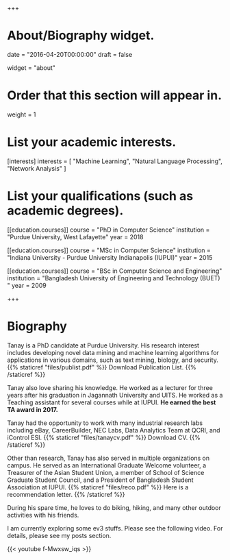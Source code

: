 +++
# About/Biography widget.

date = "2016-04-20T00:00:00"
draft = false

widget = "about"

# Order that this section will appear in.
weight = 1

# List your academic interests.
[interests]
  interests = [
    "Machine Learning",
    "Natural Language Processing",
    "Network Analysis"
  ]

# List your qualifications (such as academic degrees).
[[education.courses]]
  course = "PhD in Computer Science"
  institution = "Purdue University, West Lafayette"
  year = 2018 

[[education.courses]]
  course = "MSc in Computer Science"
  institution = "Indiana University - Purdue University Indianapolis (IUPUI)"
  year = 2015

[[education.courses]]
  course = "BSc in Computer Science and Engineering"
  institution = "Bangladesh University of Engineering and Technology (BUET) "
  year = 2009
 
+++

# Biography

Tanay is a PhD candidate at Purdue University. His research interest includes developing novel data mining and machine learning algorithms for applications in various domains, such as text mining, biology, and security. {{% staticref "files/publist.pdf" %}} Download Publication List. {{% /staticref %}}

Tanay also love sharing his knowledge. He worked as a lecturer for three years 
after his graduation in Jagannath University and UITS. He worked as a Teaching assistant for several courses while at IUPUI. **He earned the best TA award in 2017.** 


Tanay had the opportunity to work with many industrial research labs including eBay, CareerBuilder, NEC Labs, Data Analytics Team at QCRI, and iControl ESI. {{% staticref "files/tanaycv.pdf" %}} Download CV. {{% /staticref %}}

Other than research, Tanay has also served in multiple organizations on campus. He served as an International Graduate Welcome volunteer, a Treasurer of the Asian Student Union, a member of School of Science Graduate Student Council, and a President of Bangladesh Student Association at IUPUI. {{% staticref "files/reco.pdf" %}} Here is a recommendation letter. {{% /staticref  %}}    

During his spare time, he loves to do biking, hiking, and many other outdoor activities with his friends. 

I am currently exploring some ev3 stuffs. Please see the following video. For details, please see my posts section.

{{< youtube f-Mwxsw_iqs >}}



